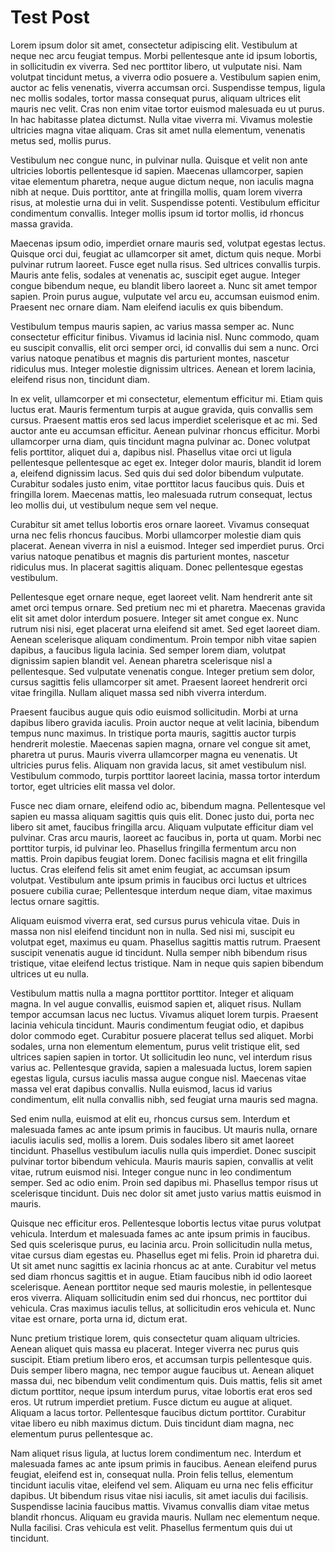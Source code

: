 # Test Post

Lorem ipsum dolor sit amet, consectetur adipiscing elit. Vestibulum at neque nec arcu feugiat tempus. Morbi pellentesque ante id ipsum lobortis, in sollicitudin ex viverra. Sed nec porttitor libero, ut vulputate nisi. Nam volutpat tincidunt metus, a viverra odio posuere a. Vestibulum sapien enim, auctor ac felis venenatis, viverra accumsan orci. Suspendisse tempus, ligula nec mollis sodales, tortor massa consequat purus, aliquam ultrices elit mauris nec velit. Cras non enim vitae tortor euismod malesuada eu ut purus. In hac habitasse platea dictumst. Nulla vitae viverra mi. Vivamus molestie ultricies magna vitae aliquam. Cras sit amet nulla elementum, venenatis metus sed, mollis purus.

Vestibulum nec congue nunc, in pulvinar nulla. Quisque et velit non ante ultricies lobortis pellentesque id sapien. Maecenas ullamcorper, sapien vitae elementum pharetra, neque augue dictum neque, non iaculis magna nibh at neque. Duis porttitor, ante at fringilla mollis, quam lorem viverra risus, at molestie urna dui in velit. Suspendisse potenti. Vestibulum efficitur condimentum convallis. Integer mollis ipsum id tortor mollis, id rhoncus massa gravida.

Maecenas ipsum odio, imperdiet ornare mauris sed, volutpat egestas lectus. Quisque orci dui, feugiat ac ullamcorper sit amet, dictum quis neque. Morbi pulvinar rutrum laoreet. Fusce eget nulla risus. Sed ultrices convallis turpis. Mauris ante felis, sodales at venenatis ac, suscipit eget augue. Integer congue bibendum neque, eu blandit libero laoreet a. Nunc sit amet tempor sapien. Proin purus augue, vulputate vel arcu eu, accumsan euismod enim. Praesent nec ornare diam. Nam eleifend iaculis ex quis bibendum.

Vestibulum tempus mauris sapien, ac varius massa semper ac. Nunc consectetur efficitur finibus. Vivamus id lacinia nisl. Nunc commodo, quam eu suscipit convallis, elit orci semper orci, id convallis dui sem a nunc. Orci varius natoque penatibus et magnis dis parturient montes, nascetur ridiculus mus. Integer molestie dignissim ultrices. Aenean et lorem lacinia, eleifend risus non, tincidunt diam.

In ex velit, ullamcorper et mi consectetur, elementum efficitur mi. Etiam quis luctus erat. Mauris fermentum turpis at augue gravida, quis convallis sem cursus. Praesent mattis eros sed lacus imperdiet scelerisque et ac mi. Sed auctor ante eu accumsan efficitur. Aenean pulvinar rhoncus efficitur. Morbi ullamcorper urna diam, quis tincidunt magna pulvinar ac. Donec volutpat felis porttitor, aliquet dui a, dapibus nisl. Phasellus vitae orci ut ligula pellentesque pellentesque ac eget ex. Integer dolor mauris, blandit id lorem a, eleifend dignissim lacus. Sed quis dui sed dolor bibendum vulputate. Curabitur sodales justo enim, vitae porttitor lacus faucibus quis. Duis et fringilla lorem. Maecenas mattis, leo malesuada rutrum consequat, lectus leo mollis dui, ut vestibulum neque sem vel neque.

Curabitur sit amet tellus lobortis eros ornare laoreet. Vivamus consequat urna nec felis rhoncus faucibus. Morbi ullamcorper molestie diam quis placerat. Aenean viverra in nisl a euismod. Integer sed imperdiet purus. Orci varius natoque penatibus et magnis dis parturient montes, nascetur ridiculus mus. In placerat sagittis aliquam. Donec pellentesque egestas vestibulum.

Pellentesque eget ornare neque, eget laoreet velit. Nam hendrerit ante sit amet orci tempus ornare. Sed pretium nec mi et pharetra. Maecenas gravida elit sit amet dolor interdum posuere. Integer sit amet congue ex. Nunc rutrum nisi nisi, eget placerat urna eleifend sit amet. Sed eget laoreet diam. Aenean scelerisque aliquam condimentum. Proin tempor nibh vitae sapien dapibus, a faucibus ligula lacinia. Sed semper lorem diam, volutpat dignissim sapien blandit vel. Aenean pharetra scelerisque nisl a pellentesque. Sed vulputate venenatis congue. Integer pretium sem dolor, cursus sagittis felis ullamcorper sit amet. Praesent laoreet hendrerit orci vitae fringilla. Nullam aliquet massa sed nibh viverra interdum.

Praesent faucibus augue quis odio euismod sollicitudin. Morbi at urna dapibus libero gravida iaculis. Proin auctor neque at velit lacinia, bibendum tempus nunc maximus. In tristique porta mauris, sagittis auctor turpis hendrerit molestie. Maecenas sapien magna, ornare vel congue sit amet, pharetra ut purus. Mauris viverra ullamcorper magna eu venenatis. Ut ultricies purus felis. Aliquam non gravida lacus, sit amet vestibulum nisl. Vestibulum commodo, turpis porttitor laoreet lacinia, massa tortor interdum tortor, eget ultricies elit massa vel dolor.

Fusce nec diam ornare, eleifend odio ac, bibendum magna. Pellentesque vel sapien eu massa aliquam sagittis quis quis elit. Donec justo dui, porta nec libero sit amet, faucibus fringilla arcu. Aliquam vulputate efficitur diam vel pulvinar. Cras arcu mauris, laoreet ac faucibus in, porta ut quam. Morbi nec porttitor turpis, id pulvinar leo. Phasellus fringilla fermentum arcu non mattis. Proin dapibus feugiat lorem. Donec facilisis magna et elit fringilla luctus. Cras eleifend felis sit amet enim feugiat, ac accumsan ipsum volutpat. Vestibulum ante ipsum primis in faucibus orci luctus et ultrices posuere cubilia curae; Pellentesque interdum neque diam, vitae maximus lectus ornare sagittis.

Aliquam euismod viverra erat, sed cursus purus vehicula vitae. Duis in massa non nisl eleifend tincidunt non in nulla. Sed nisi mi, suscipit eu volutpat eget, maximus eu quam. Phasellus sagittis mattis rutrum. Praesent suscipit venenatis augue id tincidunt. Nulla semper nibh bibendum risus tristique, vitae eleifend lectus tristique. Nam in neque quis sapien bibendum ultrices ut eu nulla.

Vestibulum mattis nulla a magna porttitor porttitor. Integer et aliquam magna. In vel augue convallis, euismod sapien et, aliquet risus. Nullam tempor accumsan lacus nec luctus. Vivamus aliquet lorem turpis. Praesent lacinia vehicula tincidunt. Mauris condimentum feugiat odio, et dapibus dolor commodo eget. Curabitur posuere placerat tellus sed aliquet. Morbi sodales, urna non elementum elementum, purus velit tristique elit, sed ultrices sapien sapien in tortor. Ut sollicitudin leo nunc, vel interdum risus varius ac. Pellentesque gravida, sapien a malesuada luctus, lorem sapien egestas ligula, cursus iaculis massa augue congue nisl. Maecenas vitae massa vel erat dapibus convallis. Nulla euismod, lacus id varius condimentum, elit nulla convallis nibh, sed feugiat urna mauris sed magna.

Sed enim nulla, euismod at elit eu, rhoncus cursus sem. Interdum et malesuada fames ac ante ipsum primis in faucibus. Ut mauris nulla, ornare iaculis iaculis sed, mollis a lorem. Duis sodales libero sit amet laoreet tincidunt. Phasellus vestibulum iaculis nulla quis imperdiet. Donec suscipit pulvinar tortor bibendum vehicula. Mauris mauris sapien, convallis at velit vitae, rutrum euismod nisi. Integer congue nunc in leo condimentum semper. Sed ac odio enim. Proin sed dapibus mi. Phasellus tempor risus ut scelerisque tincidunt. Duis nec dolor sit amet justo varius mattis euismod in mauris.

Quisque nec efficitur eros. Pellentesque lobortis lectus vitae purus volutpat vehicula. Interdum et malesuada fames ac ante ipsum primis in faucibus. Sed quis scelerisque purus, eu lacinia arcu. Proin sollicitudin nulla metus, vitae cursus diam egestas eu. Phasellus eget mi felis. Proin id pharetra dui. Ut sit amet nunc sagittis ex lacinia rhoncus ac at ante. Curabitur vel metus sed diam rhoncus sagittis et in augue. Etiam faucibus nibh id odio laoreet scelerisque. Aenean porttitor neque sed mauris molestie, in pellentesque eros viverra. Aliquam sollicitudin enim sed dui rhoncus, nec porttitor dui vehicula. Cras maximus iaculis tellus, at sollicitudin eros vehicula et. Nunc vitae est ornare, porta urna id, dictum erat.

Nunc pretium tristique lorem, quis consectetur quam aliquam ultricies. Aenean aliquet quis massa eu placerat. Integer viverra nec purus quis suscipit. Etiam pretium libero eros, et accumsan turpis pellentesque quis. Duis semper libero magna, nec tempor augue faucibus ut. Aenean aliquet massa dui, nec bibendum velit condimentum quis. Duis mattis, felis sit amet dictum porttitor, neque ipsum interdum purus, vitae lobortis erat eros sed eros. Ut rutrum imperdiet pretium. Fusce dictum eu augue at aliquet. Aliquam a lacus tortor. Pellentesque faucibus dictum porttitor. Curabitur vitae libero eu nibh maximus dictum. Duis tincidunt diam magna, nec elementum purus pellentesque ac.

Nam aliquet risus ligula, at luctus lorem condimentum nec. Interdum et malesuada fames ac ante ipsum primis in faucibus. Aenean eleifend purus feugiat, eleifend est in, consequat nulla. Proin felis tellus, elementum tincidunt iaculis vitae, eleifend vel sem. Aliquam eu urna nec felis efficitur dapibus. Ut bibendum risus vitae nisi iaculis, sit amet iaculis dui facilisis. Suspendisse lacinia faucibus mattis. Vivamus convallis diam vitae metus blandit rhoncus. Aliquam eu gravida mauris. Nullam nec elementum neque. Nulla facilisi. Cras vehicula est velit. Phasellus fermentum quis dui ut tincidunt.

